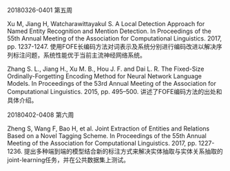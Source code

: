 20180326-0401 第五周 

Xu M, Jiang H, Watcharawittayakul S. A Local Detection Approach for Named Entity Recognition and Mention Detection. In Proceedings of the 55th Annual Meeting of the Association for Computational Linguistics. 2017, pp. 1237-1247.
使用FOFE长编码方法对词表示及系统分别进行编码改进以解决序列标注问题，系统性能优于当前主流神经网络系统。

Zhang S. L., Jiang H., Xu M. B., Hou J. F. and Dai L. R. The Fixed-Size Ordinally-Forgetting Encoding Method for Neural Network Language Models. In Proceedings of the 53rd Annual Meeting of the Association for Computational Linguistics. 2015, pp. 495–500.
讲述了FOFE编码方法的出处和具体介绍。

20180402-0408 第六周

Zheng S, Wang F, Bao H, et al. Joint Extraction of Entities and Relations Based on a Novel Tagging Scheme. In Proceedings of the 55th Annual Meeting of the Association for Computational Linguistics. 2017, pp. 1227-1236.
提出多种端到端的模型结合新的标注方式来解决实体抽取与实体关系抽取的joint-learning任务，并在公共数据集上测试。
